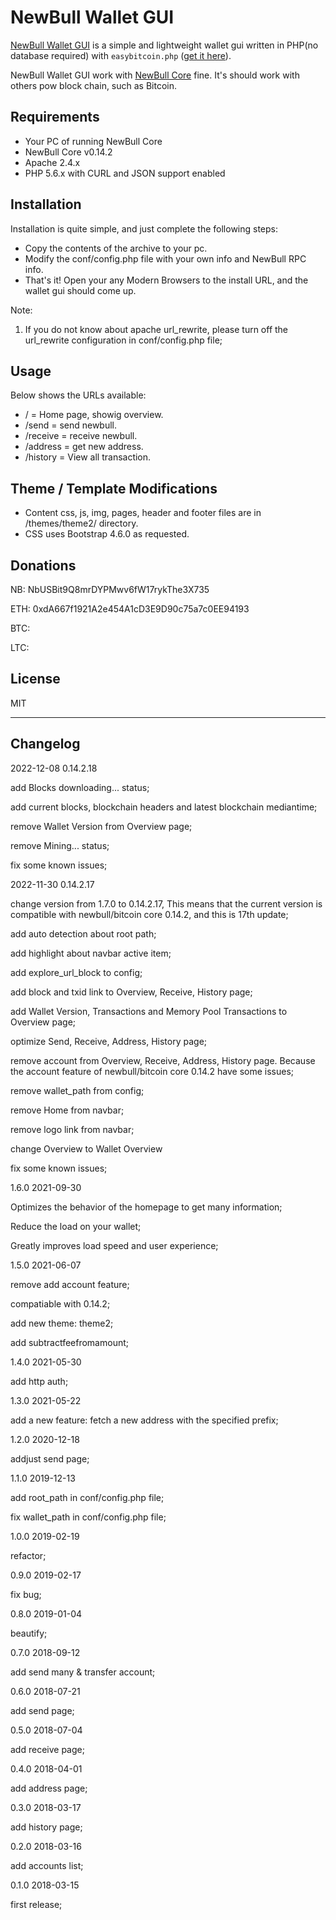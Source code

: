 # NewBull Wallet GUI

[NewBull Wallet GUI](https://github.com/newbull/newbull-wallet-gui) is a simple and lightweight wallet gui written in PHP(no database required) with `easybitcoin.php` ([get it here](https://github.com/aceat64/EasyBitcoin-PHP)).

NewBull Wallet GUI work with [NewBull Core](https://newbull.org) fine. It's should work with others pow block chain, such as Bitcoin.

## Requirements

- Your PC of running NewBull Core
- NewBull Core v0.14.2
- Apache 2.4.x
- PHP 5.6.x with CURL and JSON support enabled

## Installation

Installation is quite simple, and just complete the following steps:

- Copy the contents of the archive to your pc.
- Modify the conf/config.php file with your own info and NewBull RPC info.
- That's it! Open your any Modern Browsers to the install URL, and the wallet gui should come up.

Note:

1. If you do not know about apache url_rewrite, please turn off the url_rewrite configuration in conf/config.php file;

## Usage

Below shows the URLs available:

- / = Home page, showig overview.
- /send = send newbull.
- /receive = receive newbull.
- /address = get new address.
- /history = View all transaction.

## Theme / Template Modifications

- Content css, js, img, pages, header and footer files are in /themes/theme2/ directory.
- CSS uses Bootstrap 4.6.0 as requested.

## Donations

NB: NbUSBit9Q8mrDYPMwv6fW17rykThe3X735

ETH: 0xdA667f1921A2e454A1cD3E9D90c75a7c0EE94193

BTC:

LTC:

## License

MIT

---

## Changelog

2022-12-08 0.14.2.18

add Blocks downloading... status;

add current blocks, blockchain headers and latest blockchain mediantime;

remove Wallet Version from Overview page;

remove Mining... status;

fix some known issues;

2022-11-30 0.14.2.17

change version from 1.7.0 to 0.14.2.17, This means that the current version is compatible with newbull/bitcoin core 0.14.2, and this is 17th update;

add auto detection about root path;

add highlight about navbar active item;

add explore_url_block to config;

add block and txid link to Overview, Receive, History page;

add Wallet Version, Transactions and Memory Pool Transactions to Overview page;

optimize Send, Receive, Address, History page;

remove account from Overview, Receive, Address, History page. Because the account feature of newbull/bitcoin core 0.14.2 have some issues;

remove wallet_path from config;

remove Home from navbar;

remove logo link from navbar;

change Overview to Wallet Overview

fix some known issues;

1.6.0 2021-09-30

Optimizes the behavior of the homepage to get many information;

Reduce the load on your wallet;

Greatly improves load speed and user experience;

1.5.0 2021-06-07

remove add account feature;

compatiable with 0.14.2;

add new theme: theme2;

add subtractfeefromamount;

1.4.0 2021-05-30

add http auth;

1.3.0 2021-05-22

add a new feature: fetch a new address with the specified prefix;

1.2.0 2020-12-18

addjust send page;

1.1.0 2019-12-13

add root_path in conf/config.php file;

fix wallet_path in conf/config.php file;

1.0.0 2019-02-19

refactor;

0.9.0 2019-02-17

fix bug;

0.8.0 2019-01-04

beautify;

0.7.0 2018-09-12

add send many & transfer account;

0.6.0 2018-07-21

add send page;

0.5.0 2018-07-04

add receive page;

0.4.0 2018-04-01

add address page;

0.3.0 2018-03-17

add history page;

0.2.0 2018-03-16

add accounts list;

0.1.0 2018-03-15

first release;

